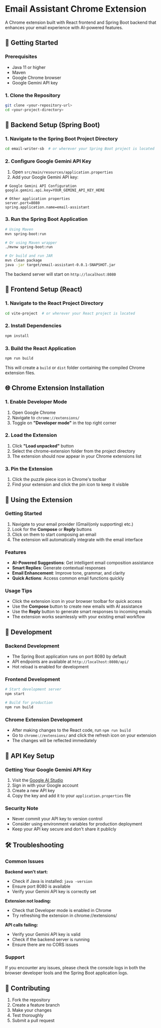 # Email Assistant Chrome Extension

A Chrome extension built with React frontend and Spring Boot backend that enhances your email experience with AI-powered features.

## 🚀 Getting Started

### Prerequisites
- Java 11 or higher
- Maven
- Google Chrome browser
- Google Gemini API key

### 1. Clone the Repository

```bash
git clone <your-repository-url>
cd <your-project-directory>
```

## 🔧 Backend Setup (Spring Boot)

### 1. Navigate to the Spring Boot Project Directory
```bash
cd email-writer-sb  # or wherever your Spring Boot project is located
```

### 2. Configure Google Gemini API Key
1. Open `src/main/resources/application.properties`
2. Add your Google Gemini API key:
```properties
# Google Gemini API Configuration
google.gemini.api.key=YOUR_GEMINI_API_KEY_HERE

# Other application properties
server.port=8080
spring.application.name=email-assistant
```

### 3. Run the Spring Boot Application
```bash
# Using Maven
mvn spring-boot:run

# Or using Maven wrapper
./mvnw spring-boot:run

# Or build and run JAR
mvn clean package
java -jar target/email-assistant-0.0.1-SNAPSHOT.jar
```

The backend server will start on `http://localhost:8080`

## 🎨 Frontend Setup (React)

### 1. Navigate to the React Project Directory
```bash
cd vite-project  # or wherever your React project is located
```

### 2. Install Dependencies
```bash
npm install
```

### 3. Build the React Application
```bash
npm run build
```

This will create a `build` or `dist` folder containing the compiled Chrome extension files.

## 🌐 Chrome Extension Installation

### 1. Enable Developer Mode
1. Open Google Chrome
2. Navigate to `chrome://extensions/`
3. Toggle on **"Developer mode"** in the top right corner

### 2. Load the Extension
1. Click **"Load unpacked"** button
2. Select the chrome-extension folder from the project directory
3. The extension should now appear in your Chrome extensions list

### 3. Pin the Extension 
1. Click the puzzle piece icon in Chrome's toolbar
2. Find your extension and click the pin icon to keep it visible

## 📧 Using the Extension

### Getting Started
1. Navigate to your email provider (Gmail(only supporting) etc.)
2. Look for the **Compose** or **Reply** buttons
3. Click on them to start composing an email
4. The extension will automatically integrate with the email interface

### Features
- **AI-Powered Suggestions**: Get intelligent email composition assistance
- **Smart Replies**: Generate contextual responses
- **Email Enhancement**: Improve tone, grammar, and clarity
- **Quick Actions**: Access common email functions quickly

### Usage Tips
- Click the extension icon in your browser toolbar for quick access
- Use the **Compose** button to create new emails with AI assistance
- Use the **Reply** button to generate smart responses to incoming emails
- The extension works seamlessly with your existing email workflow

## 🔧 Development

### Backend Development
- The Spring Boot application runs on port 8080 by default
- API endpoints are available at `http://localhost:8080/api/`
- Hot reload is enabled for development

### Frontend Development
```bash
# Start development server
npm start

# Build for production
npm run build


```

### Chrome Extension Development
- After making changes to the React code, run `npm run build`
- Go to `chrome://extensions/` and click the refresh icon on your extension
- The changes will be reflected immediately

## 🔑 API Key Setup

### Getting Your Google Gemini API Key
1. Visit the [Google AI Studio](https://makersuite.google.com/app/apikey)
2. Sign in with your Google account
3. Create a new API key
4. Copy the key and add it to your `application.properties` file

### Security Note
- Never commit your API key to version control
- Consider using environment variables for production deployment
- Keep your API key secure and don't share it publicly



## 🛠️ Troubleshooting

### Common Issues

**Backend won't start:**
- Check if Java is installed: `java -version`
- Ensure port 8080 is available
- Verify your Gemini API key is correctly set

**Extension not loading:**
- Check that Developer mode is enabled in Chrome
- Try refreshing the extension in chrome://extensions/

**API calls failing:**
- Verify your Gemini API key is valid
- Check if the backend server is running
- Ensure there are no CORS issues

### Support
If you encounter any issues, please check the console logs in both the browser developer tools and the Spring Boot application logs.

## 🤝 Contributing

1. Fork the repository
2. Create a feature branch
3. Make your changes
4. Test thoroughly
5. Submit a pull request

